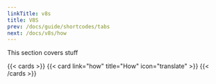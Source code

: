 ```yaml
---
linkTitle: v8s
title: V8S
prev: /docs/guide/shortcodes/tabs
next: /docs/v8s/how
---
```


This section covers stuff

<!--more-->

{{< cards >}}
  {{< card link="how" title="How" icon="translate" >}}
{{< /cards >}}
